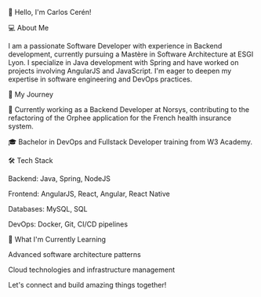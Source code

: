 👋 Hello, I'm Carlos Cerén!

💻 About Me

I am a passionate Software Developer with experience in Backend development, currently pursuing a Mastère in Software Architecture at ESGI Lyon. I specialize in Java development with Spring and have worked on projects involving AngularJS and JavaScript. I'm eager to deepen my expertise in software engineering and DevOps practices.

🚀 My Journey

🎯 Currently working as a Backend Developer at Norsys, contributing to the refactoring of the Orphee application for the French health insurance system.

🎓 Bachelor in DevOps and Fullstack Developer training from W3 Academy.

🛠️ Tech Stack

Backend: Java, Spring, NodeJS 

Frontend: AngularJS, React, Angular, React Native

Databases: MySQL, SQL

DevOps: Docker, Git, CI/CD pipelines

🌱 What I'm Currently Learning

Advanced software architecture patterns

Cloud technologies and infrastructure management

Let's connect and build amazing things together!
